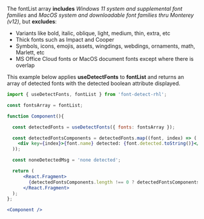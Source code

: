 <!-- # fontList -->
The fontList array **includes** *Windows 11 system and supplemental font families* and *MacOS system and downloadable font families thru Monterey (v12)*, but **excludes**:
   * Variants like bold, italic, oblique, light, medium, thin, extra, etc
   * Thick fonts such as Impact and Cooper
   * Symbols, icons, emojis, assets, wingdings, webdings, ornaments, math, Marlett, etc
   * MS Office Cloud fonts or MacOS document fonts except where there is overlap

This example below applies **useDetectFonts** to **fontList** and returns an array of detected fonts with the detected boolean attribute displayed.
```jsx
import { useDetectFonts, fontList } from 'font-detect-rhl';

const fontsArray = fontList;

function Component(){

  const detectedFonts = useDetectFonts({ fonts: fontsArray });

  const detectedFontsComponents = detectedFonts.map((font, index) => (
    <div key={index}>{font.name} detected: {font.detected.toString()}</div>
  ));

  const noneDetectedMsg = 'none detected';

  return (
      <React.Fragment>
        {detectedFontsComponents.length !== 0 ? detectedFontsComponents : noneDetectedMsg}
      </React.Fragment>
  );
};

<Component />
```
